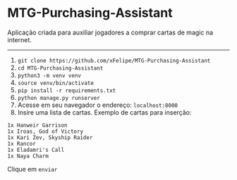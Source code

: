 # MTG-Purchasing-Assistant
Aplicação criada para auxiliar jogadores a comprar cartas de magic na internet.
___

1. `git clone https://github.com/xFelipe/MTG-Purchasing-Assistant`
2. `cd MTG-Purchasing-Assistant`
3. `python3 -m venv venv`
4. `source venv/bin/activate`
5. `pip install -r requirements.txt`
6. `python manage.py runserver`
7. Acesse em seu navegador o endereço: `localhost:8000`
8. Insire uma lista de cartas.
Exemplo de cartas para inserção:
```console
1x Hanweir Garrison
1x Iroas, God of Victory
1x Kari Zev, Skyship Raider
1x Rancor
1x Eladamri's Call
1x Naya Charm
```
Clique em `enviar`